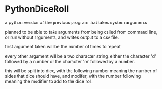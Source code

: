 # PythonDiceRoll
a python version of the previous program that takes system arguments

planned to be able to take arguments from being called from command line, or run without arguments, and writes output to a csv file.

first argument taken will be the number of times to repeat

every other argument will be a two character string, either the character 'd' followed by a number or the character 'm' followed by a number.

this will be split into dice, with the following number meaning the number of sides that dice should have, and modifer, with the number following meaning the modifier to add to the dice roll.

